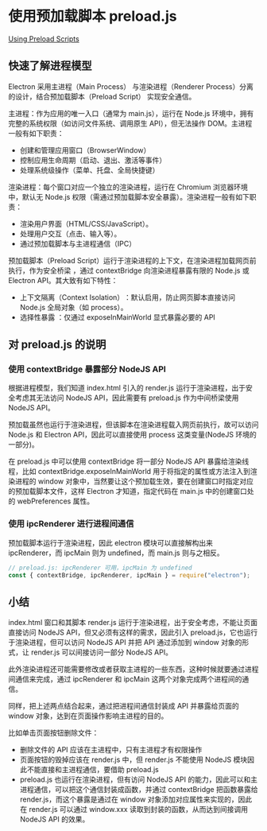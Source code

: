 # 使用预加载脚本 preload.js

[Using Preload Scripts](https://www.electronjs.org/docs/latest/tutorial/tutorial-preload)

## 快速了解进程模型

Electron 采用主进程（Main Process）​​ 与渲染进程（Renderer Process）​​ 分离的设计，结合预加载脚本（Preload Script）​​ 实现安全通信。

主进程：作为应用的唯一入口（通常为 main.js），运行在 ​​Node.js 环境中，拥有完整的系统权限（如访问文件系统、调用原生 API），但无法操作 DOM。主进程一般有如下职责：

- 创建和管理应用窗口（BrowserWindow）
- 控制应用生命周期（启动、退出、激活等事件）
- 处理系统级操作（菜单、托盘、全局快捷键）

渲染进程：每个窗口对应一个独立的渲染进程，运行在 ​​Chromium 浏览器环境中，默认无 Node.js 权限 ​（需通过预加载脚本安全暴露）。渲染进程一般有如下职责：

- 渲染用户界面（HTML/CSS/JavaScript）。
- 处理用户交互（点击、输入等）。
- 通过预加载脚本与主进程通信（IPC）

预加载脚本（Preload Script）​​ 运行于渲染进程的上下文，在渲染进程加载网页前执行，作为安全桥梁 ​​，通过 contextBridge 向渲染进程暴露有限的 Node.js 或 Electron API。其大致有如下特性：

- 上下文隔离（Context Isolation）​​：默认启用，防止网页脚本直接访问 Node.js 全局对象（如 process）。
- 选择性暴露 ​：仅通过 exposeInMainWorld 显式暴露必要的 API

## 对 preload.js 的说明

### 使用 contextBridge 暴露部分 NodeJS API

根据进程模型，我们知道 index.html 引入的 render.js 运行于渲染进程，出于安全考虑其无法访问 NodeJS API，因此需要有 preload.js 作为中间桥梁使用 NodeJS API。

预加载虽然也运行于渲染进程，但该脚本在渲染进程载入网页前执行，故可以访问 Node.js 和 Electron API，因此可以直接使用 process 这类变量(NodeJS 环境的一部分)。

在 preload.js 中可以使用 contextBridge 将一部分 NodeJS API 暴露给渲染线程，比如 contextBridge.exposeInMainWorld 用于将指定的属性或方法注入到渲染进程的 window 对象中，当然要让这个预加载生效，要在创建窗口时指定对应的预加载脚本文件，这样 Electron 才知道，指定代码在 main.js 中的创建窗口处的 webPreferences 属性。

### 使用 ipcRenderer 进行进程间通信

预加载脚本运行于渲染进程，因此 electron 模块可以直接解构出来 ipcRenderer，而 ipcMain 则为 undefined，而 main.js 则与之相反。

```js
// preload.js: ipcRenderer 可用，ipcMain 为 undefined
const { contextBridge, ipcRenderer, ipcMain } = require("electron");
```

## 小结

index.html 窗口和其脚本 render.js 运行于渲染进程，出于安全考虑，不能让页面直接访问 NodeJS API，但又必须有这样的需求，因此引入 preload.js，它也运行于渲染进程，但可以访问 NodeJS API 并把 API 通过添加到 window 对象的形式，让 render.js 可以间接访问一部分 NodeJS API。

此外渲染进程还可能需要修改或者获取主进程的一些东西，这种时候就要通过进程间通信来完成，通过 ipcRenderer 和 ipcMain 这两个对象完成两个进程间的通信。

同样，把上述两点结合起来，通过把进程间通信封装成 API 并暴露给页面的 window 对象，达到在页面操作影响主进程的目的。

比如单击页面按钮删除文件：

- 删除文件的 API 应该在主进程中，只有主进程才有权限操作
- 页面按钮的毁掉应该在 render.js 中，但 render.js 不能使用 NodeJS 模块因此不能直接和主进程通信，要借助 preload.js
- preload.js 也运行在渲染进程，但有访问 NodeJS API 的能力，因此可以和主进程通信，可以把这个通信封装成函数，并通过 contextBridge 把函数暴露给 render.js，而这个暴露是通过在 window 对象添加对应属性来实现的，因此在 render.js 可以通过 window.xxx 读取到封装的函数，从而达到间接调用 NodeJS API 的效果。
